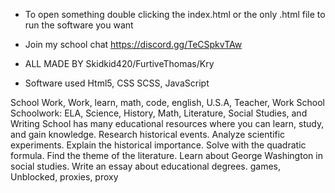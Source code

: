 * To open something double clicking the index.html or the only .html file to run the software you want
* Join my school chat https://discord.gg/TeCSpkvTAw 
* ALL MADE BY Skidkid420/FurtiveThomas/Kry

* Software used
Html5, CSS SCSS, JavaScript








School Work, Work, learn, math, code, english, U.S.A, Teacher, Work School
Schoolwork: ELA, Science, History, Math, Literature, Social Studies, and Writing
School has many educational resources where you can learn, study, and gain knowledge.
Research historical events. Analyze scientific experiments. Explain the historical importance. Solve with the quadratic formula. Find the theme of the literature. Learn about George Washington in social studies. Write an essay about educational degrees.
games, Unblocked, proxies, proxy
